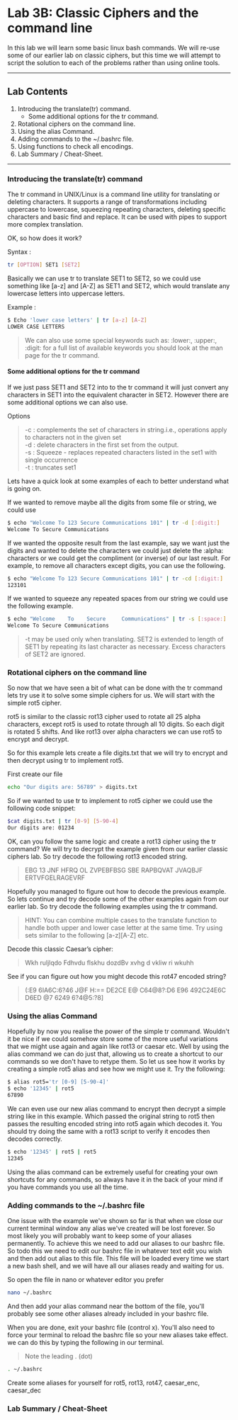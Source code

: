 # Lab 3B: Classic Ciphers and the command line

In this lab we will learn some basic linux bash commands. We will re-use some of our earlier lab on classic ciphers, but this time we will attempt to script the solution to each of the problems rather than using online tools.

___

## Lab Contents

1. Introducing the translate(tr) command.
    + Some additional options for the tr command.
2. Rotational ciphers on the command line.
3. Using the alias Command.
4. Adding commands to the ~/.bashrc file.
5. Using functions to check all encodings.
6. Lab Summary / Cheat-Sheet.

___

### Introducing the translate(tr) command

The tr command in UNIX/Linux is a command line utility for translating or deleting characters. It supports a range of transformations including uppercase to lowercase, squeezing repeating characters, deleting specific characters and basic find and replace. It can be used with pipes to support more complex translation.

OK, so how does it work?

Syntax :

```bash
tr [OPTION] SET1 [SET2]
```

Basically we can use tr to translate SET1 to SET2, so we could use something like [a-z] and [A-Z] as SET1 and SET2, which would translate any lowercase letters into uppercase letters.

Example :

```bash
$ Echo 'lower case letters' | tr [a-z] [A-Z]
LOWER CASE LETTERS
```

> We can also use some special keywords such as: :lower:, :upper:, :digit: for a full list of available keywords you should look at the man page for the tr command.

#### Some additional options for the tr command

If we just pass SET1 and SET2 into to the tr command it will just convert any characters in SET1 into the equivalent character in SET2. However there are some additional options we can also use.

Options
>-c : complements the set of characters in string.i.e., operations apply to characters not in the given set\
>-d : delete characters in the first set from the output.\
>-s : Squeeze - replaces repeated characters listed in the set1 with single occurrence\
>-t : truncates set1

Lets have a quick look at some examples of each to better understand what is going on.

If we wanted to remove maybe all the digits from some file or string, we could use

```bash
$ echo "Welcome To 123 Secure Communications 101" | tr -d [:digit:]
Welcome To Secure Communications
```

If we wanted the opposite result from the last example, say we want just the digits and wanted to delete the characters we could just delete the :alpha: characters or we could get the compliment (or inverse) of our last result. For example, to remove all characters except digits, you can use the following.

```bash
$ echo "Welcome To 123 Secure Communications 101" | tr -cd [:digit:]
123101
```

If we wanted to squeeze any repeated spaces from our string we could use the following example.

```bash
$ echo "Welcome    To    Secure     Communications" | tr -s [:space:] ' '
Welcome To Secure Communications
```

> -t  may  be  used only when translating.  SET2 is extended to length of SET1 by repeating its last character as necessary.
> Excess  characters of  SET2  are  ignored.

### Rotational ciphers on the command line

So now that we have seen a bit of what can be done with the tr command lets try use it to solve some simple ciphers for us. We will start with the simple rot5 cipher.

rot5 is similar to the classic rot13 cipher used to rotate all 25 alpha characters, except rot5 is used to rotate through all 10 digits. So each digit is rotated 5 shifts. And like rot13 over alpha characters we can use rot5 to encrypt and decrypt.

So for this example lets create a file digits.txt that we will try to encrypt and then decrypt using tr to implement rot5.

First create our file

```bash
echo "Our digits are: 56789" > digits.txt
```

So if we wanted to use tr to implement to rot5 cipher we could use the following code snippet:

```bash
$cat digits.txt | tr [0-9] [5-90-4]
Our digits are: 01234
```

OK, can you follow the same logic and create a rot13 cipher using the tr command? We will try to decrypt the example given from our earlier classic ciphers lab. So try decode the following rot13 encoded string.

> EBG 13 JNF HFRQ OL ZVPEBFBSG SBE RAPBQVAT JVAQBJF ERTVFGELRAGEVRF

Hopefully you managed to figure out how to decode the previous example. So lets continue and try decode some of the other examples again from our earlier lab. So try decode the following examples using the tr command.

> HINT: You can combine multiple cases to the translate function to handle both upper and lower case letter at the same time. Try using sets similar to the following [a-z][A-Z] etc.

Decode this classic Caesar’s cipher:
> Wkh ruljlqdo Fdhvdu flskhu dozdBv xvhg d vkliw ri wkuhh

See if you can figure out how you might decode this rot47 encoded string?
>(:E9 6IA6C:6?46 J@F H:== DE2CE E@ C64@8?:D6 E96 492C24E6C D6ED @7 6249 6?4@5:?8]

### Using the alias Command

Hopefully by now you realise the power of the simple tr command. Wouldn't it be nice if we could somehow store some of the more useful variations that we might use again and again like rot13 or caesar etc. Well by using the alias command we can do just that, allowing us to create a shortcut to our commands so we don't have to retype them. So let us see how it works by creating a simple rot5 alias and see how we might use it. Try the following:

```bash
$ alias rot5='tr [0-9] [5-90-4]'
$ echo '12345' | rot5
67890
```

We can even use our new alias command to encrypt then decrypt a simple string like in this example. Which passed the original string to rot5 then passes the resulting encoded string into rot5 again which decodes it. You should try doing the same with a rot13 script to verify it encodes then decodes correctly.

```bash
$ echo '12345' | rot5 | rot5
12345
```

Using the alias command can be extremely useful for creating your own shortcuts for any commands, so always have it in the back of your mind if you have commands you use all the time.

### Adding commands to the ~/.bashrc file

One issue with the example we've shown so far is that when we close our current terminal window any alias we've created will be lost forever. So most likely you will probably want to keep some of your aliases permanently. To achieve this we need to add our aliases to our bashrc file. So todo this we need to edit our bashrc file in whatever text edit you wish and then add out alias to this file. This file will be loaded every time we start a new bash shell, and we will have all our aliases ready and waiting for us.

So open the file in nano or whatever editor you prefer

```bash
nano ~/.bashrc
```

And then add your alias command near the bottom of the file, you'll probably see some other aliases already included in your bashrc file.

When you are done, exit your bashrc file (control x). You'll also need to force your terminal to reload the bashrc file so your new aliases take effect. we can do this by typing the following in our terminal.

> Note the leading . (dot)

```bash
. ~/.bashrc
```

Create some aliases for yourself for rot5, rot13, rot47, caesar_enc, caesar_dec

### Lab Summary / Cheat-Sheet
